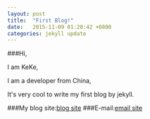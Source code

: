 ```yaml
---
layout: post
title:  "First Blog!"
date:   2015-11-09 01:20:42 +0800
categories: jekyll update
---
```


###Hi,

I am KeKe,

I am a developer from China,

It's very cool to write my first blog by jekyll.

###My blog site:[blog site]
###E-mail:[email site]

[blog site]: http://jekyllrb.com/docs/home
[email site]:sxsdjkk@foxmail.com
